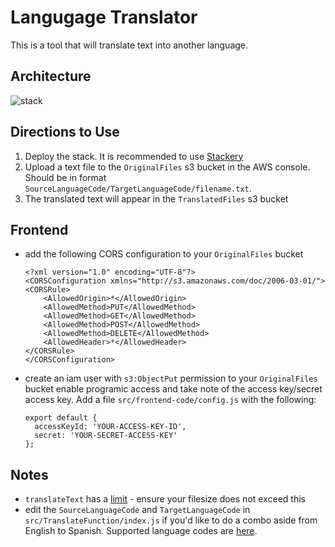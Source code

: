 # Langugage Translator

This is a tool that will translate text into another language.

## Architecture
![stack](https://user-images.githubusercontent.com/12616554/65185389-50bcca00-da1c-11e9-8d63-c9213053d91f.png)

## Directions to Use
1. Deploy the stack. It is recommended to use [Stackery](https://www.stackery.io/)
2. Upload a text file to the `OriginalFiles` s3 bucket in the AWS console. Should be in format `SourceLanguageCode/TargetLanguageCode/filename.txt`.
3. The translated text will appear in the `TranslatedFiles` s3 bucket

## Frontend
- add the following CORS configuration to your `OriginalFiles` bucket
  ```
  <?xml version="1.0" encoding="UTF-8"?>
  <CORSConfiguration xmlns="http://s3.amazonaws.com/doc/2006-03-01/">
  <CORSRule>
      <AllowedOrigin>*</AllowedOrigin>
      <AllowedMethod>PUT</AllowedMethod>
      <AllowedMethod>GET</AllowedMethod>
      <AllowedMethod>POST</AllowedMethod>
      <AllowedMethod>DELETE</AllowedMethod>
      <AllowedHeader>*</AllowedHeader>
  </CORSRule>
  </CORSConfiguration>
  ```
- create an iam user with `s3:ObjectPut` permission to your `OriginalFiles` bucket enable programic access and take note of the access key/secret access key. Add a file `src/frontend-code/config.js` with the following:
  ```
  export default {
    accessKeyId: 'YOUR-ACCESS-KEY-ID',
    secret: 'YOUR-SECRET-ACCESS-KEY'
  };
  ```


## Notes
- `translateText` has a [limit](https://docs.aws.amazon.com/translate/latest/dg/what-is-limits.html) - ensure your filesize does not exceed this
- edit the `SourceLanguageCode` and `TargetLanguageCode` in `src/TranslateFunction/index.js` if you'd like to do a combo aside from English to Spanish. Supported language codes are [here](https://docs.aws.amazon.com/translate/latest/dg/how-it-works.html#how-it-works-language-codes).
